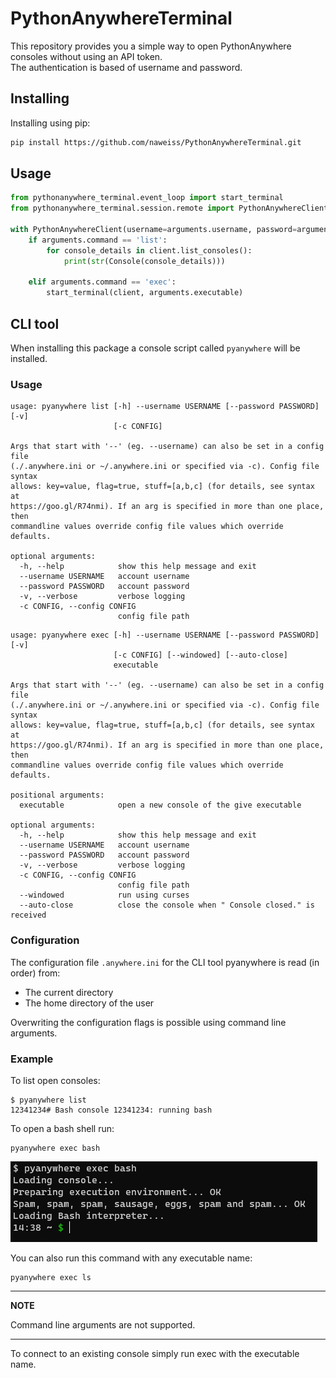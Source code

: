 # PythonAnywhereTerminal


This repository provides you a simple way to open PythonAnywhere consoles without using an API token.  
The authentication is based of username and password.

## Installing

Installing using pip:
```bash
pip install https://github.com/naweiss/PythonAnywhereTerminal.git
```

## Usage

```python
from pythonanywhere_terminal.event_loop import start_terminal
from pythonanywhere_terminal.session.remote import PythonAnywhereClient, Console

with PythonAnywhereClient(username=arguments.username, password=arguments.password) as client:
    if arguments.command == 'list':
        for console_details in client.list_consoles():
            print(str(Console(console_details)))
    
    elif arguments.command == 'exec':
        start_terminal(client, arguments.executable)
```

## CLI tool

When installing this package a console script called `pyanywhere` will be installed.

### Usage

```
usage: pyanywhere list [-h] --username USERNAME [--password PASSWORD] [-v]
                       [-c CONFIG]

Args that start with '--' (eg. --username) can also be set in a config file
(./.anywhere.ini or ~/.anywhere.ini or specified via -c). Config file syntax
allows: key=value, flag=true, stuff=[a,b,c] (for details, see syntax at
https://goo.gl/R74nmi). If an arg is specified in more than one place, then
commandline values override config file values which override defaults.

optional arguments:
  -h, --help            show this help message and exit
  --username USERNAME   account username
  --password PASSWORD   account password
  -v, --verbose         verbose logging
  -c CONFIG, --config CONFIG
                        config file path
```

```
usage: pyanywhere exec [-h] --username USERNAME [--password PASSWORD] [-v]
                       [-c CONFIG] [--windowed] [--auto-close]
                       executable

Args that start with '--' (eg. --username) can also be set in a config file
(./.anywhere.ini or ~/.anywhere.ini or specified via -c). Config file syntax
allows: key=value, flag=true, stuff=[a,b,c] (for details, see syntax at
https://goo.gl/R74nmi). If an arg is specified in more than one place, then
commandline values override config file values which override defaults.

positional arguments:
  executable            open a new console of the give executable

optional arguments:
  -h, --help            show this help message and exit
  --username USERNAME   account username
  --password PASSWORD   account password
  -v, --verbose         verbose logging
  -c CONFIG, --config CONFIG
                        config file path
  --windowed            run using curses
  --auto-close          close the console when " Console closed." is received
```

### Configuration

The configuration file `.anywhere.ini` for the CLI tool pyanywhere is read (in order) from:
* The current directory
* The home directory of the user

Overwriting the configuration flags is possible using command line arguments.

### Example

To list open consoles:
```
$ pyanywhere list
12341234# Bash console 12341234: running bash
```

To open a bash shell run:
```
pyanywhere exec bash
```

![exec result](images/exec.png)

You can also run this command with any executable name:
```
pyanywhere exec ls
```

---
**NOTE**

Command line arguments are not supported.

---

To connect to an existing console simply run exec with the executable name.
